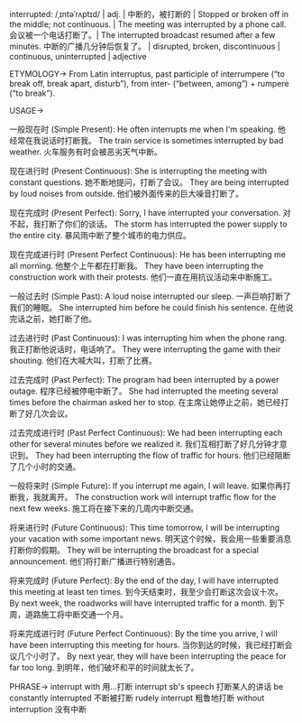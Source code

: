 interrupted: /ˌɪntəˈrʌptɪd/ | adj. | 中断的，被打断的 |  Stopped or broken off in the middle; not continuous. | The meeting was interrupted by a phone call. 会议被一个电话打断了。|  The interrupted broadcast resumed after a few minutes.  中断的广播几分钟后恢复了。 | disrupted, broken, discontinuous | continuous, uninterrupted | adjective


ETYMOLOGY->
From Latin interruptus, past participle of interrumpere (“to break off, break apart, disturb”), from inter- (“between, among”) + rumpere (“to break”).

USAGE->

一般现在时 (Simple Present):
He often interrupts me when I'm speaking. 他经常在我说话时打断我。
The train service is sometimes interrupted by bad weather. 火车服务有时会被恶劣天气中断。


现在进行时 (Present Continuous):
She is interrupting the meeting with constant questions. 她不断地提问，打断了会议。
They are being interrupted by loud noises from outside.  他们被外面传来的巨大噪音打断了。


现在完成时 (Present Perfect):
Sorry, I have interrupted your conversation.  对不起，我打断了你们的谈话。
The storm has interrupted the power supply to the entire city.  暴风雨中断了整个城市的电力供应。


现在完成进行时 (Present Perfect Continuous):
He has been interrupting me all morning. 他整个上午都在打断我。
They have been interrupting the construction work with their protests. 他们一直在用抗议活动来中断施工。


一般过去时 (Simple Past):
A loud noise interrupted our sleep.  一声巨响打断了我们的睡眠。
She interrupted him before he could finish his sentence.  在他说完话之前，她打断了他。


过去进行时 (Past Continuous):
I was interrupting him when the phone rang. 我正打断他说话时，电话响了。
They were interrupting the game with their shouting.  他们在大喊大叫，打断了比赛。


过去完成时 (Past Perfect):
The program had been interrupted by a power outage.  程序已经被停电中断了。
She had interrupted the meeting several times before the chairman asked her to stop.  在主席让她停止之前，她已经打断了好几次会议。


过去完成进行时 (Past Perfect Continuous):
We had been interrupting each other for several minutes before we realized it. 我们互相打断了好几分钟才意识到。
They had been interrupting the flow of traffic for hours. 他们已经阻断了几个小时的交通。


一般将来时 (Simple Future):
If you interrupt me again, I will leave. 如果你再打断我，我就离开。
The construction work will interrupt traffic flow for the next few weeks.  施工将在接下来的几周内中断交通。


将来进行时 (Future Continuous):
This time tomorrow, I will be interrupting your vacation with some important news. 明天这个时候，我会用一些重要消息打断你的假期。
They will be interrupting the broadcast for a special announcement. 他们将打断广播进行特别通告。


将来完成时 (Future Perfect):
By the end of the day, I will have interrupted this meeting at least ten times. 到今天结束时，我至少会打断这次会议十次。
By next week, the roadworks will have interrupted traffic for a month. 到下周，道路施工将中断交通一个月。


将来完成进行时 (Future Perfect Continuous):
By the time you arrive, I will have been interrupting this meeting for hours. 当你到达的时候，我已经打断会议几个小时了。
By next year, they will have been interrupting the peace for far too long. 到明年，他们破坏和平的时间就太长了。



PHRASE->
interrupt with  用...打断
interrupt sb's speech 打断某人的讲话
be constantly interrupted  不断被打断
rudely interrupt  粗鲁地打断
without interruption  没有中断
